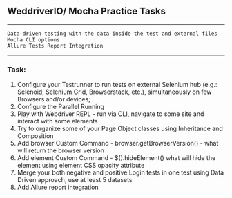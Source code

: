 ## **WeddriverIO/ Mocha Practice Tasks**

---

    Data-driven testing with the data inside the test and external files
    Mocha CLI options
    Allure Tests Report Integration

---

### Task:

1. Configure your Testrunner to run tests on external Selenium hub (e.g.: Selenoid, Selenium Grid, Browserstack, etc.), simultaneously on few Browsers and/or devices;
2. Configure the Parallel Running
3. Play with Webdriver REPL - run via CLI, navigate to some site and interact with some elements
4. Try to organize some of your Page Object classes using Inheritance and Composition
5. Add browser Custom Command - browser.getBrowserVersion() - what will return the browser version
6. Add element Custom Command - $().hideElement() what will hide the element using element CSS opacity attribute
7. Merge your both negative and positive Login tests in one test using Data Driven approach, use at least 5 datasets
8. Add Allure report integration
    